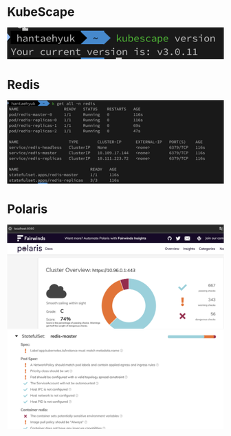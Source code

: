 # KubeScape

![kubescape](./images/kubescape.png)

# Redis

![redis](./images/redis.png)

# Polaris

![polaris](./images/polaris.png)
![redis-danger](./images/redis-danger.png)